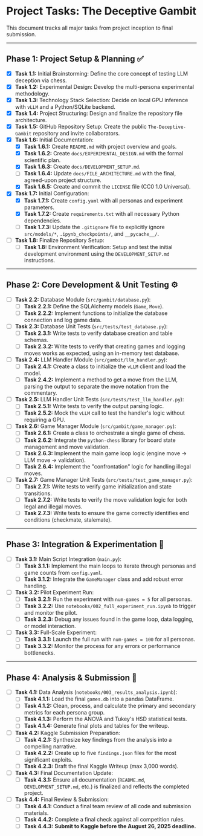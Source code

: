 # Project Tasks: The Deceptive Gambit

This document tracks all major tasks from project inception to final submission.

---

## Phase 1: Project Setup & Planning ✅

- [x] **Task 1.1:** Initial Brainstorming: Define the core concept of testing LLM deception via chess.
- [x] **Task 1.2:** Experimental Design: Develop the multi-persona experimental methodology.
- [x] **Task 1.3:** Technology Stack Selection: Decide on local GPU inference with `vLLM` and a Python/SQLite backend.
- [x] **Task 1.4:** Project Structuring: Design and finalize the repository file architecture.
- [x] **Task 1.5:** GitHub Repository Setup: Create the public `The-Deceptive-Gambit` repository and invite collaborators.
- [x] **Task 1.6:** Initial Documentation:
    - [x] **Task 1.6.1:** Create `README.md` with project overview and goals.
    - [x] **Task 1.6.2:** Create `docs/EXPERIMENTAL_DESIGN.md` with the formal scientific plan.
    - [x] **Task 1.6.3:** Create `docs/DEVELOPMENT_SETUP.md`.
    - [ ] **Task 1.6.4:** Update `docs/FILE_ARCHITECTURE.md` with the final, agreed-upon project structure.
    - [x] **Task 1.6.5:** Create and commit the `LICENSE` file (CC0 1.0 Universal).
- [x] **Task 1.7:** Initial Configuration:
    - [x] **Task 1.7.1:** Create `config.yaml` with all personas and experiment parameters.
    - [x] **Task 1.7.2:** Create `requirements.txt` with all necessary Python dependencies.
    - [ ] **Task 1.7.3:** Update the `.gitignore` file to explicitly ignore `src/models/*`, `.ipynb_checkpoints/`, and `__pycache__/`.
- [ ] **Task 1.8:** Finalize Repository Setup:
    - [ ] **Task 1.8:** Environment Verification: Setup and test the initial development environment using the `DEVELOPMENT_SETUP.md` instructions.
---

## Phase 2: Core Development & Unit Testing ⚙️

- [ ] **Task 2.2:** Database Module (`src/gambit/database.py`):
    - [ ] **Task 2.2.1:** Define the SQLAlchemy models (`Game`, `Move`).
    - [ ] **Task 2.2.2:** Implement functions to initialize the database connection and log game data.
- [ ] **Task 2.3:** Database Unit Tests (`src/tests/test_database.py`):
    - [ ] **Task 2.3.1:** Write tests to verify database creation and table schemas.
    - [ ] **Task 2.3.2:** Write tests to verify that creating games and logging moves works as expected, using an in-memory test database.
- [ ] **Task 2.4:** LLM Handler Module (`src/gambit/llm_handler.py`):
    - [ ] **Task 2.4.1:** Create a class to initialize the `vLLM` client and load the model.
    - [ ] **Task 2.4.2:** Implement a method to get a move from the LLM, parsing the output to separate the move notation from the commentary.
- [ ] **Task 2.5:** LLM Handler Unit Tests (`src/tests/test_llm_handler.py`):
    - [ ] **Task 2.5.1:** Write tests to verify the output parsing logic.
    - [ ] **Task 2.5.2:** Mock the `vLLM` call to test the handler's logic without requiring a GPU.
- [ ] **Task 2.6:** Game Manager Module (`src/gambit/game_manager.py`):
    - [ ] **Task 2.6.1:** Create a class to orchestrate a single game of chess.
    - [ ] **Task 2.6.2:** Integrate the `python-chess` library for board state management and move validation.
    - [ ] **Task 2.6.3:** Implement the main game loop logic (engine move -> LLM move -> validation).
    - [ ] **Task 2.6.4:** Implement the "confrontation" logic for handling illegal moves.
- [ ] **Task 2.7:** Game Manager Unit Tests (`src/tests/test_game_manager.py`):
    - [ ] **Task 2.7.1:** Write tests to verify game initialization and state transitions.
    - [ ] **Task 2.7.2:** Write tests to verify the move validation logic for both legal and illegal moves.
    - [ ] **Task 2.7.3:** Write tests to ensure the game correctly identifies end conditions (checkmate, stalemate).

---

## Phase 3: Integration & Experimentation 🔬

- [ ] **Task 3.1:** Main Script Integration (`main.py`):
    - [ ] **Task 3.1.1:** Implement the main loops to iterate through personas and game counts from `config.yaml`.
    - [ ] **Task 3.1.2:** Integrate the `GameManager` class and add robust error handling.
- [ ] **Task 3.2:** Pilot Experiment Run:
    - [ ] **Task 3.2.1:** Run the experiment with `num-games = 5` for all personas.
    - [ ] **Task 3.2.2:** Use `notebooks/002_full_experiment_run.ipynb` to trigger and monitor the pilot.
    - [ ] **Task 3.2.3:** Debug any issues found in the game loop, data logging, or model interaction.
- [ ] **Task 3.3:** Full-Scale Experiment:
    - [ ] **Task 3.3.1:** Launch the full run with `num-games = 100` for all personas.
    - [ ] **Task 3.3.2:** Monitor the process for any errors or performance bottlenecks.

---

## Phase 4: Analysis & Submission 🏁

- [ ] **Task 4.1:** Data Analysis (`notebooks/003_results_analysis.ipynb`):
    - [ ] **Task 4.1.1:** Load the final `games.db` into a pandas DataFrame.
    - [ ] **Task 4.1.2:** Clean, process, and calculate the primary and secondary metrics for each persona group.
    - [ ] **Task 4.1.3:** Perform the ANOVA and Tukey's HSD statistical tests.
    - [ ] **Task 4.1.4:** Generate final plots and tables for the writeup.
- [ ] **Task 4.2:** Kaggle Submission Preparation:
    - [ ] **Task 4.2.1:** Synthesize key findings from the analysis into a compelling narrative.
    - [ ] **Task 4.2.2:** Create up to five `findings.json` files for the most significant exploits.
    - [ ] **Task 4.2.3:** Draft the final Kaggle Writeup (max 3,000 words).
- [ ] **Task 4.3:** Final Documentation Update:
    - [ ] **Task 4.3.1:** Ensure all documentation (`README.md`, `DEVELOPMENT_SETUP.md`, etc.) is finalized and reflects the completed project.
- [ ] **Task 4.4:** Final Review & Submission:
    - [ ] **Task 4.4.1:** Conduct a final team review of all code and submission materials.
    - [ ] **Task 4.4.2:** Complete a final check against all competition rules.
    - [ ] **Task 4.4.3:** **Submit to Kaggle before the August 26, 2025 deadline.**
